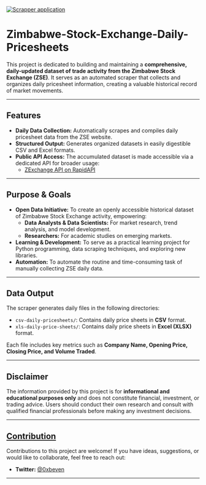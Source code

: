 [![Scrapper application](https://github.com/bevennyamande/Zimbabwe-Stock-Exchange-Daily-Pricesheets/actions/workflows/github-actions-scrapper.yml/badge.svg)](https://github.com/bevennyamande/Zimbabwe-Stock-Exchange-Daily-Pricesheets/actions/workflows/github-actions-scrapper.yml)

# Zimbabwe-Stock-Exchange-Daily-Pricesheets

This project is dedicated to building and maintaining a **comprehensive, daily-updated dataset of trade activity from the Zimbabwe Stock Exchange (ZSE)**. It serves as an automated scraper that collects and organizes daily pricesheet information, creating a valuable historical record of market movements.

---

## Features

* **Daily Data Collection:** Automatically scrapes and compiles daily pricesheet data from the ZSE website.
* **Structured Output:** Generates organized datasets in easily digestible CSV and Excel formats.
* **Public API Access:** The accumulated dataset is made accessible via a dedicated API for broader usage:
    * [ZExchange API on RapidAPI](https://rapidapi.com/bevennyamande/api/zexchange)

---

## Purpose & Goals

* **Open Data Initiative:** To create an openly accessible historical dataset of Zimbabwe Stock Exchange activity, empowering:
    * **Data Analysts & Data Scientists:** For market research, trend analysis, and model development.
    * **Researchers:** For academic studies on emerging markets.
* **Learning & Development:** To serve as a practical learning project for Python programming, data scraping techniques, and exploring new libraries.
* **Automation:** To automate the routine and time-consuming task of manually collecting ZSE daily data.

---

## Data Output

The scraper generates daily files in the following directories:

* `csv-daily-pricesheets/`: Contains daily price sheets in **CSV** format.
* `xls-daily-price-sheets/`: Contains daily price sheets in **Excel (XLSX)** format.

Each file includes key metrics such as **Company Name, Opening Price, Closing Price, and Volume Traded**.

---

## Disclaimer

The information provided by this project is for **informational and educational purposes only** and does not constitute financial, investment, or trading advice. Users should conduct their own research and consult with qualified financial professionals before making any investment decisions.

---

## [Contribution](https://github.com/bevennyamande/Zimbabwe-Stock-Exchange-Daily-Pricesheets/blob/master/CONTRIBUTING.md)

Contributions to this project are welcome! If you have ideas, suggestions, or would like to collaborate, feel free to reach out:

* **Twitter:** [@0xbeven](https://www.twitter.com/0xbeven)

---